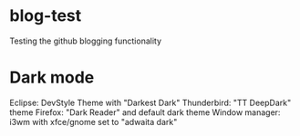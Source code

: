 # blog-test
Testing the github blogging functionality


# Dark mode

Eclipse: DevStyle Theme with "Darkest Dark"
Thunderbird: "TT DeepDark" theme
Firefox: "Dark Reader" and default dark theme
Window manager: i3wm with xfce/gnome set to "adwaita dark"

